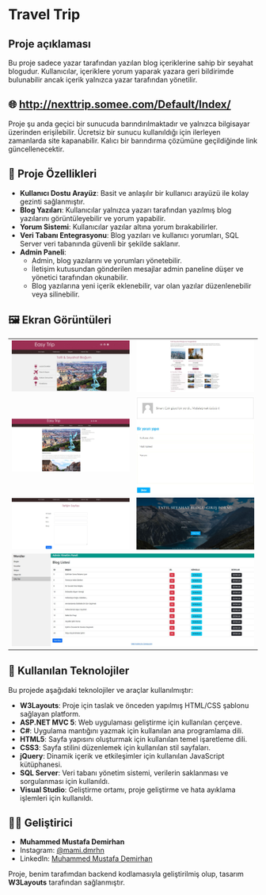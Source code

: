 # Travel Trip
## Proje açıklaması
Bu proje sadece yazar tarafından yazılan blog içeriklerine sahip bir seyahat blogudur. Kullanıcılar, içeriklere yorum yaparak yazara geri bildirimde bulunabilir ancak içerik yalnızca yazar tarafından yönetilir.

## 🌐 http://nexttrip.somee.com/Default/Index/
Proje şu anda geçici bir sunucuda barındırılmaktadır ve yalnızca bilgisayar üzerinden erişilebilir. Ücretsiz bir sunucu kullanıldığı için ilerleyen zamanlarda site kapanabilir. Kalıcı bir barındırma çözümüne geçildiğinde link güncellenecektir.

## 🚀 Proje Özellikleri
- **Kullanıcı Dostu Arayüz**: Basit ve anlaşılır bir kullanıcı arayüzü ile kolay gezinti sağlanmıştır.
- **Blog Yazıları**: Kullanıcılar yalnızca yazarı tarafından yazılmış blog yazılarını görüntüleyebilir ve yorum yapabilir.
- **Yorum Sistemi**: Kullanıcılar yazılar altına yorum bırakabilirler.
- **Veri Tabanı Entegrasyonu**: Blog yazıları ve kullanıcı yorumları, SQL Server veri tabanında güvenli bir şekilde saklanır.
- **Admin Paneli**: 
  - Admin, blog yazılarını ve yorumları yönetebilir.
  - İletişim kutusundan gönderilen mesajlar admin paneline düşer ve yönetici tarafından okunabilir.
  - Blog yazılarına yeni içerik eklenebilir, var olan yazılar düzenlenebilir veya silinebilir.

## 🖼 Ekran Görüntüleri
<table>
  <tr>
    <td><img src="images/anasayfa1.jpg" alt="Resim 1" width="300"></td>
    <td><img src="images/anasayfa2.jpg" alt="Resim 2" width="300"></td>
  </tr>
  <tr>
    <td><img src="images/bloglar.jpg" alt="Resim 1" width="300"></td>
    <td><img src="images/yorumekrani.jpg" alt="Resim 1" width="300"></td>
  </tr>
  <tr>
    <td><img src="images/iletisim.jpg" alt="Resim 1" width="300"></td>
    <td><img src="images/girisekrani.jpg" alt="Resim 1" width="300"></td>
  </tr>
  <tr>
    <td colspan="2"><img src="images/adminpaneli.jpg" alt="Resim 1" width="600"></td>
  </tr>
</table>

## 🔧 Kullanılan Teknolojiler

Bu projede aşağıdaki teknolojiler ve araçlar kullanılmıştır:

- **W3Layouts**: Proje için taslak ve önceden yapılmış HTML/CSS şablonu sağlayan platform.
- **ASP.NET MVC 5**: Web uygulaması geliştirme için kullanılan çerçeve.
- **C#**: Uygulama mantığını yazmak için kullanılan ana programlama dili.
- **HTML5**: Sayfa yapısını oluşturmak için kullanılan temel işaretleme dili.
- **CSS3**: Sayfa stilini düzenlemek için kullanılan stil sayfaları.
- **jQuery**: Dinamik içerik ve etkileşimler için kullanılan JavaScript kütüphanesi.
- **SQL Server**: Veri tabanı yönetim sistemi, verilerin saklanması ve sorgulanması için kullanıldı.
- **Visual Studio**: Geliştirme ortamı, proje geliştirme ve hata ayıklama işlemleri için kullanıldı.

## 👨‍💻 Geliştirici

- **Muhammed Mustafa Demirhan**
- Instagram: [@mami.dmrhn](https://www.instagram.com/mami.dmrhn/)
- LinkedIn: [Muhammed Mustafa Demirhan](https://www.linkedin.com/in/muhammedmustafademirhan/)
  
Proje, benim tarafımdan backend kodlamasıyla geliştirilmiş olup, tasarım **W3Layouts** tarafından sağlanmıştır.
